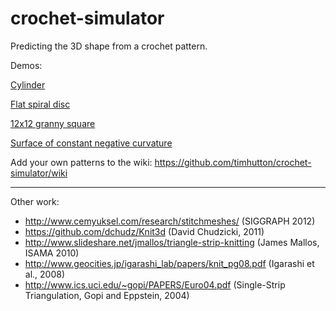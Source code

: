 crochet-simulator
=================

Predicting the 3D shape from a crochet pattern.

Demos:

[Cylinder](http://timhutton.github.io/crochet-simulator/)

[Flat spiral disc](http://timhutton.github.io/crochet-simulator/?(c)5sc-4sc-5(sc-6)2(sc-7)2(sc-8)2(sc-9)2(sc-10)2(sc-11)2(sc-12)2(sc-13)3(sc-14)3(sc-15)3(sc-16)3(sc-17)3(sc-18)3(sc-19)4(sc-20)4(sc-21)4(sc-22)4(sc-23)4(sc-24)4(sc-25)5(sc-26)5(sc-27)5(sc-28)5(sc-29)5(sc-30)5(sc-31)6(sc-32)6(sc-33)6(sc-34)6(sc-35)6(sc-36)6(sc-37)7)

[12x12 granny square](http://timhutton.github.io/crochet-simulator/?(c)12(c,sc-2,sc-4,sc-6,sc-8,sc-10,sc-12,sc-14,sc-16,sc-18,sc-20,sc-22)11)

[Surface of constant negative curvature](http://timhutton.github.io/crochet-simulator/?(c)5sc-4sc-5(sc-6)2(sc-7)2(sc-8)2(sc-9)2(sc-10)2(sc-11)2(sc-12)2(sc-13)2(sc-14)3(sc-15)3(sc-16)2(sc-17)3(sc-18)3(sc-19)2(sc-20)3(sc-21)3(sc-22)3(sc-23)3(sc-24)3(sc-25)4(sc-26)3(sc-27)3(sc-28)3(sc-29)3(sc-30)3(sc-31)4(sc-32)4(sc-33)4(sc-34)4(sc-35)3(sc-36)4(sc-37)4(sc-38)4(sc-39)4(sc-40)4(sc-41)3(sc-42)4(sc-43)4(sc-44)4(sc-45)4(sc-46)3(sc-47)4(sc-48)4(sc-49)4(sc-50)4(sc-51)3(sc-52)4(sc-53)4(sc-54)4(sc-55)4(sc-56)3(sc-57)4(sc-58)4(sc-59)4(sc-60)4(sc-61)4(sc-62)4(sc-63)3(sc-64)4(sc-65)4(sc-66)4(sc-67)4(sc-68)4(sc-69)3(sc-70)4(sc-71)4(sc-72)4(sc-73)4(sc-74)4(sc-75)4(sc-76)4(sc-77)4(sc-78)4(sc-79)4(sc-80)4(sc-81)4(sc-82)4(sc-83)4(sc-84)4(sc-85)4(sc-86)4(sc-87)4(sc-88)4(sc-89)5(sc-90)4(sc-91)4(sc-92)4(sc-93)4(sc-94)4(sc-95)4(sc-96)4(sc-97)4(sc-98)4(sc-99)4(sc-100)4(sc-101)2)

Add your own patterns to the wiki: https://github.com/timhutton/crochet-simulator/wiki

----

Other work:

  * http://www.cemyuksel.com/research/stitchmeshes/ (SIGGRAPH 2012)
  * https://github.com/dchudz/Knit3d (David Chudzicki, 2011)
  * http://www.slideshare.net/jmallos/triangle-strip-knitting (James Mallos, ISAMA 2010)
  * http://www.geocities.jp/igarashi_lab/papers/knit_pg08.pdf (Igarashi et al., 2008)
  * http://www.ics.uci.edu/~gopi/PAPERS/Euro04.pdf (Single-Strip Triangulation, Gopi and Eppstein, 2004)
